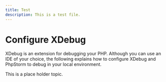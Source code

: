```yaml
---
title: Test
description: This is a test file.
---
```


# Configure XDebug

XDebug is an extension for debugging your PHP. Although you can use an IDE of your choice, the following explains how to configure XDebug and PhpStorm to debug in your local environment.

This is a place holder topic.
